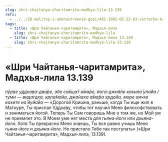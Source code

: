 ```yaml
---
slug: shri-chajtanya-charitamrita-madhya-lila-13-139
refs:
  - ../../28-molitvy-i-umonastroenie-gopi/481-1982-02-22-b3-vstrecha-krishny-i-radharani-na-kurukshetre-sokrovennyj-smysl-molitv-gopi.md
tags:
  - title: «Шри Чайтанья-чаритамрита», Мадхья-лила
    slug: shri-chajtanya-charitamrita-madhya-lila
  - title: «Шри Чайтанья-чаритамрита», Мадхья-лила 13.139
    slug: shri-chajtanya-charitamrita-madhya-lila-13-139
---
```


# «Шри Чайтанья-чаритамрита», Мадхья-лила 13.139

*пӯрве уддхава-два̄ре, эбе са̄кш̣а̄т а̄ма̄ре, йога-джн̃а̄не кахила̄ упа̄йа / туми — видагдха, кр̣па̄майа, джа̄наха а̄ма̄ра хр̣дайа, море аичхе кахите на̄ йуйа̄йа* — «Дорогой Кришна, раньше, когда Ты еще жил в Матхуре, Ты прислал Уддхаву, чтобы тот научил Меня философствовать и заниматься йогой. Теперь Ты Сам говоришь Мне о том же, но Мой ум не приемлет это. В Моем уме нет места для *гьяна-йоги* или *дхьяна-йоги*. Хотя Ты прекрасно Меня знаешь, Ты все равно учишь Меня *гьяна-йоге* и *дхьяна-йоге*. Не пристало Тебе так поступать» («Шри Чайтанья-чаритамрита», Мадхья-лила, 13.139).

